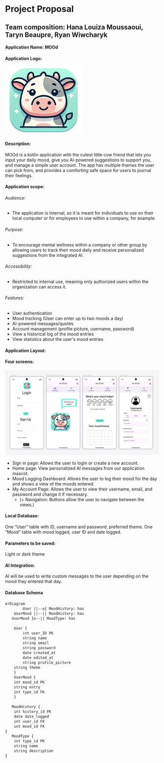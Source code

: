 # Project Proposal
## Team composition: Hana Louiza Moussaoui, Taryn Beaupre, Ryan Wiwcharyk
#### Application Name: MOOd

#### Application Logo: 
![logo](./images/Image.jpg)

#### Description: 
MOOd is a kotlin application with the cutest little cow friend that lets you input your daily mood, give you AI-powered suggestions to support you, and manage a simple user account. The app has multiple themes the user can pick from, and provides a comforting safe space for users to journal their feelings.

#### Application scope:

###### Audience: 

- The application is internal, so it is meant for individuals to use on their local computer or for employees to use within a company, for example.

###### Purpose: 

- To encourage mental wellness within a company or other group by allowing users to track their mood daily and receive personalized suggestions from the integrated AI.
  
###### Accessibility: 

- Restricted to internal use, meaning only authorized users within the organization can access it.
  
###### Features: 

- User authentication
- Mood tracking (User can enter up to two moods a day)
- AI-powered messages/quotes
- Account management (profile picture, username, password)
- View a historical log of the mood entries
- View statistics about the user's mood entries

#### Application Layout:

#### Four screens: 

![layout](./images/app_layout.png)
- Sign in page: Allows the user to login or create a new account.
- Home page: View personalized AI messages from our application mascot.
- Mood Logging Dashboard: Allows the user to log their mood for the day and shows a view of the moods entered.
- My Account Page: Allows the user to view their username, email, and password and change it if necessary. 
	- (+ Navigation: Buttons allow the user to navigate between the views.)
  
#### Local Database: 
One “User” table with ID, username and password, preferred theme. One “Mood” table with mood logged, user ID and date logged.


#### Parameters to be saved: 

Light or dark theme

#### AI Integration: 

AI will be used to write custom messages to the user depending on the mood they entered that day. 

#### Database Schema

```mermaid
erDiagram
        User ||--o{ MoodHistory: has
    UserMood ||--|| MoodHistory: has
   UserMood }o--|| MoodType: has

    User {
        int user_ID PK
        string name
        string email
        string password
        date created_at
        date edited_at
        string profile_picture
	string theme
    }
    UserMood {
	int mood_id PK
	string entry
	int type_id FK
    }

   MoodHistory {
	int history_id PK
	date date_logged
	int user_id FK
	int mood_id FK
}
   MoodType {
	int type_id PK
	string name
	string description
}
```
